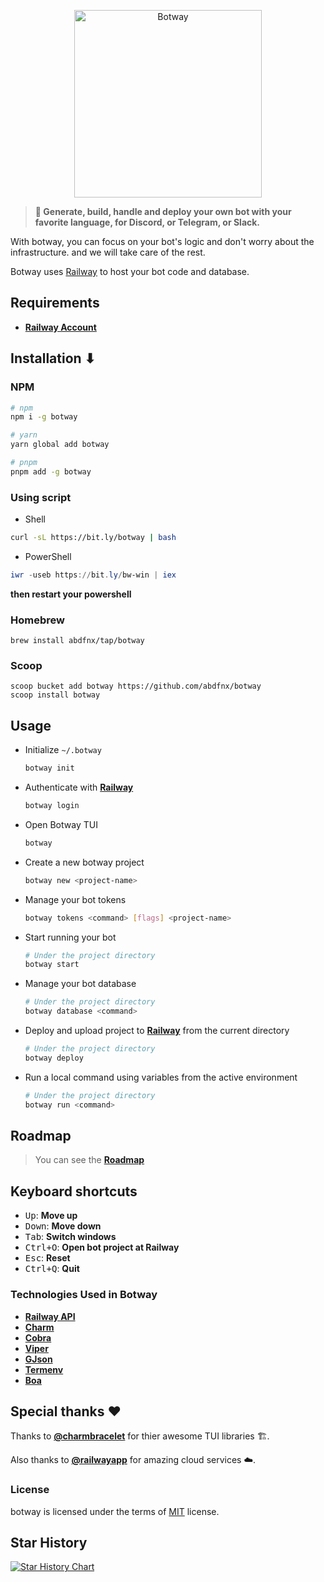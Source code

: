 <p align="center">
  <a href="https://botway.web.app" target="_blank">
    <img src="https://cdn-botway.up.railway.app/botway.svg" alt="Botway" width="300">
  </a>
</p>

> **🤖 Generate, build, handle and deploy your own bot with your favorite language, for Discord, or Telegram, or Slack.**

With botway, you can focus on your bot's logic and don't worry about the infrastructure. and we will take care of the rest.

Botway uses [Railway][rw] to host your bot code and database.

## Requirements

- [**Railway Account**][rw]

## Installation ⬇

### NPM

```bash
# npm
npm i -g botway

# yarn
yarn global add botway

# pnpm
pnpm add -g botway
```

### Using script

- Shell

```bash
curl -sL https://bit.ly/botway | bash
```

- PowerShell

```powershell
iwr -useb https://bit.ly/bw-win | iex
```

**then restart your powershell**

### Homebrew

```
brew install abdfnx/tap/botway
```

### Scoop

```
scoop bucket add botway https://github.com/abdfnx/botway
scoop install botway
```

## Usage

* Initialize `~/.botway`

  ```bash
  botway init
  ```

* Authenticate with [**Railway**][rw]

  ```bash
  botway login
  ```

* Open Botway TUI

  ```bash
  botway
  ```

* Create a new botway project

  ```bash
  botway new <project-name>
  ```

* Manage your bot tokens

  ```bash
  botway tokens <command> [flags] <project-name>
  ```

* Start running your bot

  ```bash
  # Under the project directory
  botway start
  ```

* Manage your bot database

  ```bash
  # Under the project directory
  botway database <command>
  ```

* Deploy and upload project to [**Railway**][rw] from the current directory

  ```bash
  # Under the project directory
  botway deploy
  ```

* Run a local command using variables from the active environment

  ```bash
  # Under the project directory
  botway run <command>
  ```

## Roadmap

> You can see the [**Roadmap**](https://github.com/users/abdfnx/projects/10)

## Keyboard shortcuts

- <kbd>Up</kbd>: **Move up**
- <kbd>Down</kbd>: **Move down**
- <kbd>Tab</kbd>: **Switch windows**
- <kbd>Ctrl+O</kbd>: **Open bot project at Railway**
- <kbd>Esc</kbd>: **Reset**
- <kbd>Ctrl+Q</kbd>: **Quit**

### Technologies Used in Botway

- [**Railway API**][rw]
- [**Charm**](https://charm.sh)
- [**Cobra**](https://github.com/spf13/cobra)
- [**Viper**](https://github.com/spf13/viper)
- [**GJson**](https://github.com/tidwall/gjson)
- [**Termenv**](https://github.com/muesli/termenv)
- [**Boa**](https://github.com/elewis787/boa)

## Special thanks ❤

Thanks to [**@charmbracelet**](https://github.com/charmbracelet) for thier awesome TUI libraries 🏗.

Also thanks to [**@railwayapp**](https://github.com/railwayapp) for amazing cloud services ☁️.

### License

botway is licensed under the terms of [MIT](https://github.com/abdfnx/botway/blob/main/LICENSE) license.

## Star History

[![Star History Chart](https://api.star-history.com/svg?repos=abdfnx/botway&type=Date)](https://star-history.com/#abdfnx/botway)

[rw]: https://railway.app
